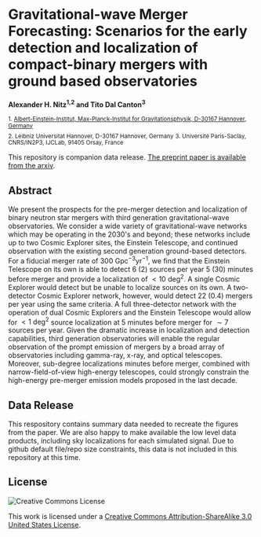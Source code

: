 # Gravitational-wave Merger Forecasting: Scenarios for the early detection and localization of compact-binary mergers with ground based observatories
**Alexander H. Nitz<sup>1,2</sup> and Tito Dal Canton<sup>3</sup>**

 <sub>1. [Albert-Einstein-Institut, Max-Planck-Institut for Gravitationsphysik, D-30167 Hannover, Germany](http://www.aei.mpg.de/obs-rel-cos)</sub>  
 <sub>2. Leibniz Universitat Hannover, D-30167 Hannover, Germany</sub> 
 <sub>3. Université Paris-Saclay, CNRS/IN2P3, IJCLab, 91405 Orsay, France</sub>

This repository is companion data release. [The preprint paper is available from the arxiv](https://arxiv.org/abs/XXXX.XXXXX).
 
## Abstract ##
We present the prospects for the pre-merger detection and localization of binary neutron star mergers with third generation gravitational-wave observatories. We consider a wide variety of gravitational-wave networks which may be operating in the 2030's and beyond; these networks include up to two Cosmic Explorer sites, the Einstein Telescope, and continued observation with the existing second generation ground-based detectors. For a fiducial merger rate of 300 Gpc$^{-3}$yr$^{-1}$, we find that the Einstein Telescope on its own is able to detect 6 (2) sources per year 5 (30) minutes before merger and provide a localization of $<10~\textrm{deg}^2$. A single Cosmic Explorer would detect but be unable to localize sources on its own. A two-detector Cosmic Explorer network, however, would detect 22 (0.4) mergers per year using the same criteria. A full three-detector network with the operation of dual Cosmic Explorers and the Einstein Telescope would allow for $<1~\textrm{deg}^2$ source localization at 5 minutes before merger for $\sim7$ sources per year. Given the dramatic increase in localization and detection capabilities, third generation observatories will enable the regular observation of the prompt emission of mergers by a broad array of observatories including gamma-ray, x-ray, and optical telescopes. Moreover, sub-degree localizations minutes before merger, combined with narrow-field-of-view high-energy telescopes, could strongly constrain the high-energy pre-merger emission models proposed in the last decade.

## Data Release ##

This respository contains summary data needed to recreate the figures from the paper. We are also happy
to make available the low level data products, including  sky localizations for each simulated signal.
Due to github default file/repo size constraints, this data is not included in this repository at this time.

## License ##
![Creative Commons License](https://i.creativecommons.org/l/by-sa/3.0/us/88x31.png "Creative Commons License")

This work is licensed under a [Creative Commons Attribution-ShareAlike 3.0 United States License](http://creativecommons.org/licenses/by-sa/3.0/us/).
